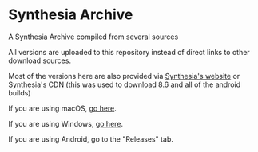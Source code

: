 # Synthesia Archive

A Synthesia Archive compiled from several sources

All versions are uploaded to this repository instead of direct links to other download sources.

Most of the versions here are also provided via [Synthesia's website](https://synthesiagame.com/download) or Synthesia's CDN (this was used to download 8.6 and all of the android builds)

If you are using macOS, [go here](https://github.com/92959/Synthesia-Archive/tree/main/macOS).

If you are using Windows, [go here](https://github.com/92959/Synthesia-Archive/tree/main/Windows).

If you are using Android, go to the "Releases" tab.
